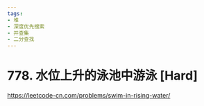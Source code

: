 ```yaml
---
tags:
- 堆
- 深度优先搜索
- 并查集
- 二分查找
---
```


# 778. 水位上升的泳池中游泳 [Hard]

<https://leetcode-cn.com/problems/swim-in-rising-water/>
